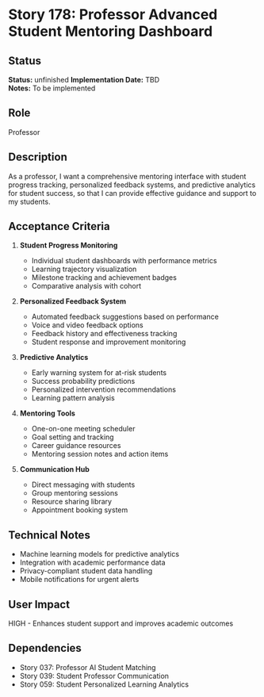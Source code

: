 # Story 178: Professor Advanced Student Mentoring Dashboard

## Status
**Status:** unfinished
**Implementation Date:** TBD  
**Notes:** To be implemented

## Role
Professor

## Description
As a professor, I want a comprehensive mentoring interface with student progress tracking, personalized feedback systems, and predictive analytics for student success, so that I can provide effective guidance and support to my students.

## Acceptance Criteria
1. **Student Progress Monitoring**
   - Individual student dashboards with performance metrics
   - Learning trajectory visualization
   - Milestone tracking and achievement badges
   - Comparative analysis with cohort

2. **Personalized Feedback System**
   - Automated feedback suggestions based on performance
   - Voice and video feedback options
   - Feedback history and effectiveness tracking
   - Student response and improvement monitoring

3. **Predictive Analytics**
   - Early warning system for at-risk students
   - Success probability predictions
   - Personalized intervention recommendations
   - Learning pattern analysis

4. **Mentoring Tools**
   - One-on-one meeting scheduler
   - Goal setting and tracking
   - Career guidance resources
   - Mentoring session notes and action items

5. **Communication Hub**
   - Direct messaging with students
   - Group mentoring sessions
   - Resource sharing library
   - Appointment booking system

## Technical Notes
- Machine learning models for predictive analytics
- Integration with academic performance data
- Privacy-compliant student data handling
- Mobile notifications for urgent alerts

## User Impact
HIGH - Enhances student support and improves academic outcomes

## Dependencies
- Story 037: Professor AI Student Matching
- Story 039: Student Professor Communication
- Story 059: Student Personalized Learning Analytics
